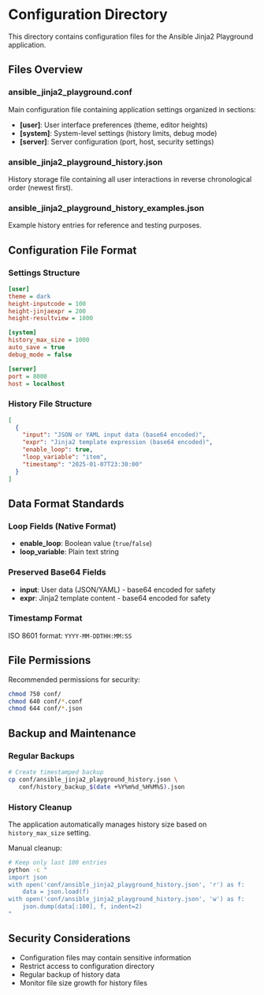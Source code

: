 # Configuration Directory

This directory contains configuration files for the Ansible Jinja2 Playground application.

## Files Overview

### ansible_jinja2_playground.conf
Main configuration file containing application settings organized in sections:

- **[user]**: User interface preferences (theme, editor heights)
- **[system]**: System-level settings (history limits, debug mode)
- **[server]**: Server configuration (port, host, security settings)

### ansible_jinja2_playground_history.json
History storage file containing all user interactions in reverse chronological order (newest first).

### ansible_jinja2_playground_history_examples.json
Example history entries for reference and testing purposes.

## Configuration File Format

### Settings Structure
```ini
[user]
theme = dark
height-inputcode = 100
height-jinjaexpr = 200
height-resultview = 1000

[system]
history_max_size = 1000
auto_save = true
debug_mode = false

[server]
port = 8000
host = localhost
```

### History File Structure
```json
[
  {
    "input": "JSON or YAML input data (base64 encoded)",
    "expr": "Jinja2 template expression (base64 encoded)",
    "enable_loop": true,
    "loop_variable": "item",
    "timestamp": "2025-01-07T23:30:00"
  }
]
```

## Data Format Standards

### Loop Fields (Native Format)
- **enable_loop**: Boolean value (`true`/`false`)
- **loop_variable**: Plain text string

### Preserved Base64 Fields
- **input**: User data (JSON/YAML) - base64 encoded for safety
- **expr**: Jinja2 template content - base64 encoded for safety

### Timestamp Format
ISO 8601 format: `YYYY-MM-DDTHH:MM:SS`

## File Permissions

Recommended permissions for security:
```bash
chmod 750 conf/
chmod 640 conf/*.conf
chmod 644 conf/*.json
```

## Backup and Maintenance

### Regular Backups
```bash
# Create timestamped backup
cp conf/ansible_jinja2_playground_history.json \
   conf/history_backup_$(date +%Y%m%d_%H%M%S).json
```

### History Cleanup
The application automatically manages history size based on `history_max_size` setting.

Manual cleanup:
```bash
# Keep only last 100 entries
python -c "
import json
with open('conf/ansible_jinja2_playground_history.json', 'r') as f:
    data = json.load(f)
with open('conf/ansible_jinja2_playground_history.json', 'w') as f:
    json.dump(data[:100], f, indent=2)
"
```

## Security Considerations

- Configuration files may contain sensitive information
- Restrict access to configuration directory
- Regular backup of history data
- Monitor file size growth for history files
